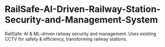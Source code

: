 # RailSafe-AI-Driven-Railway-Station-Security-and-Management-System
RailSafe: AI &amp; ML-driven railway security and management. Uses existing CCTV for safety &amp; efficiency, transforming railway stations.
